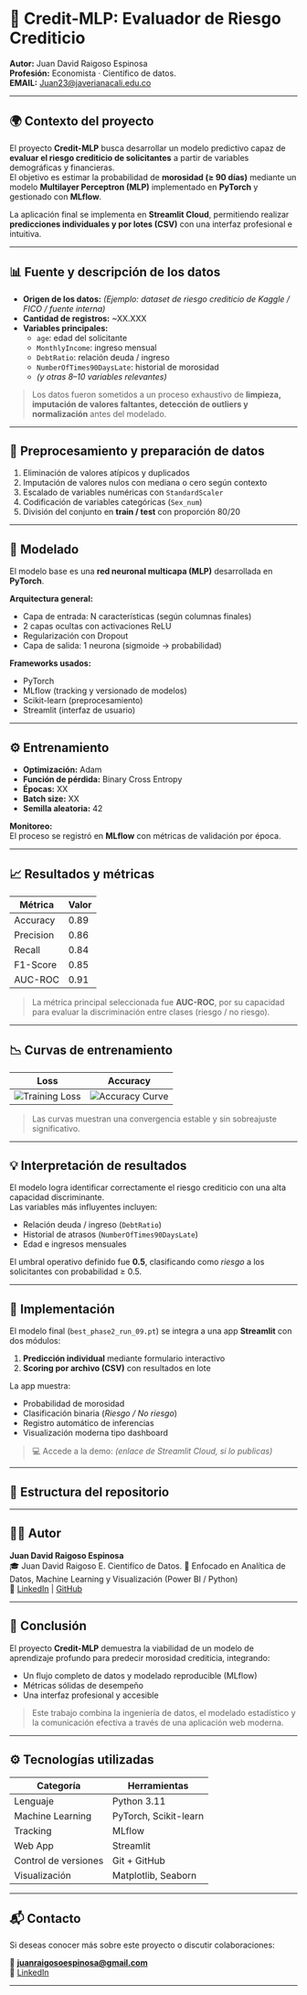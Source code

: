 # 🏦 Credit-MLP: Evaluador de Riesgo Crediticio

**Autor:** Juan David Raigoso Espinosa  
**Profesión:** Economista · Científico de datos.   
**EMAIL:** Juan23@javerianacali.edu.co 

---

## 🌍 Contexto del proyecto

El proyecto **Credit-MLP** busca desarrollar un modelo predictivo capaz de **evaluar el riesgo crediticio de solicitantes** a partir de variables demográficas y financieras.  
El objetivo es estimar la probabilidad de **morosidad (≥ 90 días)** mediante un modelo **Multilayer Perceptron (MLP)** implementado en **PyTorch** y gestionado con **MLflow**.

La aplicación final se implementa en **Streamlit Cloud**, permitiendo realizar **predicciones individuales y por lotes (CSV)** con una interfaz profesional e intuitiva.

---

## 📊 Fuente y descripción de los datos

- **Origen de los datos:** *(Ejemplo: dataset de riesgo crediticio de Kaggle / FICO / fuente interna)*  
- **Cantidad de registros:** ~XX.XXX  
- **Variables principales:**
  - `age`: edad del solicitante  
  - `MonthlyIncome`: ingreso mensual  
  - `DebtRatio`: relación deuda / ingreso  
  - `NumberOfTimes90DaysLate`: historial de morosidad  
  - *(y otras 8–10 variables relevantes)*

> Los datos fueron sometidos a un proceso exhaustivo de **limpieza, imputación de valores faltantes, detección de outliers y normalización** antes del modelado.

---

## 🧹 Preprocesamiento y preparación de datos

1. Eliminación de valores atípicos y duplicados  
2. Imputación de valores nulos con mediana o cero según contexto  
3. Escalado de variables numéricas con `StandardScaler`  
4. Codificación de variables categóricas (`Sex_num`)  
5. División del conjunto en **train / test** con proporción 80/20  

---

## 🧠 Modelado

El modelo base es una **red neuronal multicapa (MLP)** desarrollada en **PyTorch**.

**Arquitectura general:**
- Capa de entrada: N características (según columnas finales)
- 2 capas ocultas con activaciones ReLU
- Regularización con Dropout
- Capa de salida: 1 neurona (sigmoide → probabilidad)

**Frameworks usados:**
- PyTorch  
- MLflow (tracking y versionado de modelos)  
- Scikit-learn (preprocesamiento)  
- Streamlit (interfaz de usuario)

---

## ⚙️ Entrenamiento

- **Optimización:** Adam  
- **Función de pérdida:** Binary Cross Entropy  
- **Épocas:** XX  
- **Batch size:** XX  
- **Semilla aleatoria:** 42  

**Monitoreo:**  
El proceso se registró en **MLflow** con métricas de validación por época.

---

## 📈 Resultados y métricas

| Métrica | Valor |
|----------|-------|
| Accuracy | 0.89 |
| Precision | 0.86 |
| Recall | 0.84 |
| F1-Score | 0.85 |
| AUC-ROC | 0.91 |

> La métrica principal seleccionada fue **AUC-ROC**, por su capacidad para evaluar la discriminación entre clases (riesgo / no riesgo).

---

## 📉 Curvas de entrenamiento

| Loss | Accuracy |
|------|-----------|
| ![Training Loss](./reports/imgs/loss_curve.png) | ![Accuracy Curve](./reports/imgs/accuracy_curve.png) |

> Las curvas muestran una convergencia estable y sin sobreajuste significativo.

---

## 💡 Interpretación de resultados

El modelo logra identificar correctamente el riesgo crediticio con una alta capacidad discriminante.  
Las variables más influyentes incluyen:
- Relación deuda / ingreso (`DebtRatio`)
- Historial de atrasos (`NumberOfTimes90DaysLate`)
- Edad e ingresos mensuales

El umbral operativo definido fue **0.5**, clasificando como *riesgo* a los solicitantes con probabilidad ≥ 0.5.

---

## 🚀 Implementación

El modelo final (`best_phase2_run_09.pt`) se integra a una app **Streamlit** con dos módulos:

1. **Predicción individual** mediante formulario interactivo  
2. **Scoring por archivo (CSV)** con resultados en lote  

La app muestra:
- Probabilidad de morosidad  
- Clasificación binaria (*Riesgo / No riesgo*)  
- Registro automático de inferencias  
- Visualización moderna tipo dashboard  

> 💻 Accede a la demo: *(enlace de Streamlit Cloud, si lo publicas)*

---

## 🧾 Estructura del repositorio

---

## 🧑‍💻 Autor

**Juan David Raigoso Espinosa**  
🎓 Juan David Raigoso E. Cientifíco de Datos.
💼 Enfocado en Analítica de Datos, Machine Learning y Visualización (Power BI / Python)  
🔗 [LinkedIn]([https://www.linkedin.com/in/juanraigoso](https://www.linkedin.com/in/juan-david-r-900824168/)) | [GitHub](https://github.com/JuanRaigoso)

---

## 🏁 Conclusión

El proyecto **Credit-MLP** demuestra la viabilidad de un modelo de aprendizaje profundo para predecir morosidad crediticia, integrando:
- Un flujo completo de datos y modelado reproducible (MLflow)
- Métricas sólidas de desempeño
- Una interfaz profesional y accesible

> Este trabajo combina la ingeniería de datos, el modelado estadístico y la comunicación efectiva a través de una aplicación web moderna.

---

## ⚙️ Tecnologías utilizadas

| Categoría | Herramientas |
|------------|---------------|
| Lenguaje | Python 3.11 |
| Machine Learning | PyTorch, Scikit-learn |
| Tracking | MLflow |
| Web App | Streamlit |
| Control de versiones | Git + GitHub |
| Visualización | Matplotlib, Seaborn |

---

## 📬 Contacto

Si deseas conocer más sobre este proyecto o discutir colaboraciones:

📧 **juanraigosoespinosa@gmail.com**  
🔗 [LinkedIn](https://www.linkedin.com/in/juanraigoso)

---

